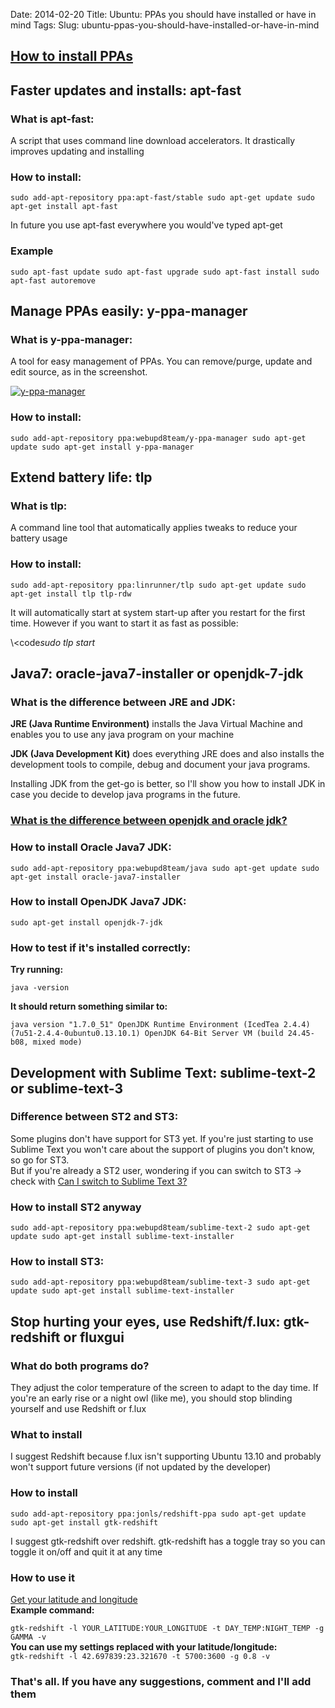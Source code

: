 Date: 2014-02-20
Title: Ubuntu: PPAs you should have installed or have in mind
Tags:
Slug: ubuntu-ppas-you-should-have-installed-or-have-in-mind


<h2><a href="http://syndbg.wordpress.com/2014/02/20/making-the-switch-to-ubuntu-how-to-install-ppas/">How to install PPAs</a></h2>
<h2>Faster updates and installs: apt-fast</h2>
<h3>What is apt-fast:</h3>
<p>A script that uses command line download accelerators. It drastically
improves updating and installing</p>
<h3>How to install:</h3>
<p><code>sudo add-apt-repository ppa:apt-fast/stable sudo apt-get update sudo apt-get install apt-fast</code></p>
<p>In future you use apt-fast everywhere you would've typed apt-get</p>
<h3>Example</h3>
<p><code>sudo apt-fast update sudo apt-fast upgrade sudo apt-fast install sudo apt-fast autoremove</code></p>
<h2>Manage PPAs easily: y-ppa-manager</h2>
<h3>What is y-ppa-manager:</h3>
<p>A tool for easy management of PPAs. You can remove/purge, update and
edit source, as in the screenshot.</p>
<p><a href="http://syndbg.files.wordpress.com/2014/02/y-ppa-manager.png"><img alt="y-ppa-manager" src="http://syndbg.files.wordpress.com/2014/02/y-ppa-manager.png?w=300" /></a></p>
<h3>How to install:</h3>
<p><code>sudo add-apt-repository ppa:webupd8team/y-ppa-manager sudo apt-get update sudo apt-get install y-ppa-manager</code></p>
<h2>Extend battery life: tlp</h2>
<h3>What is tlp:</h3>
<p>A command line tool that automatically applies tweaks to reduce your
battery usage</p>
<h3>How to install:</h3>
<p><code>sudo add-apt-repository ppa:linrunner/tlp sudo apt-get update sudo apt-get install tlp tlp-rdw</code></p>
<p>It will automatically start at system start-up after you restart for the
first time. However if you want to start it as fast as possible:</p>
<p>\&lt;code<em>sudo tlp start</em></p>
<h2>Java7: oracle-java7-installer or openjdk-7-jdk</h2>
<h3>What is the difference between JRE and JDK:</h3>
<p><strong>JRE (Java Runtime Environment)</strong> installs the Java Virtual Machine and
enables you to use any java program on your machine</p>
<p><strong>JDK (Java Development Kit)</strong> does everything JRE does and also
installs the development tools to compile, debug and document your java
programs.</p>
<p>Installing JDK from the get-go is better, so I'll show you how to
install JDK in case you decide to develop java programs in the future.</p>
<h3><a href="http://stackoverflow.com/a/1977354">What is the difference between openjdk and oracle jdk?</a></h3>
<h3>How to install Oracle Java7 JDK:</h3>
<p><code>sudo add-apt-repository ppa:webupd8team/java sudo apt-get update sudo apt-get install oracle-java7-installer</code></p>
<h3>How to install OpenJDK Java7 JDK:</h3>
<p><code>sudo apt-get install openjdk-7-jdk</code></p>
<h3>How to test if it's installed correctly:</h3>
<p><strong>Try running:</strong></p>
<p><code>java -version</code></p>
<p><strong>It should return something similar to:</strong>  </p>
<p><code>java version "1.7.0_51" OpenJDK Runtime Environment (IcedTea 2.4.4) (7u51-2.4.4-0ubuntu0.13.10.1) OpenJDK 64-Bit Server VM (build 24.45-b08, mixed mode)</code></p>
<h2>Development with Sublime Text: sublime-text-2 or sublime-text-3</h2>
<h3>Difference between ST2 and ST3:</h3>
<p>Some plugins don't have support for ST3 yet. If you're just starting to
use Sublime Text you won't care about the support of plugins you don't
know, so go for ST3.<br />
But if you're already a ST2 user, wondering if you can switch to ST3
-> check with <a href="http://www.caniswitchtosublimetext3.com/">Can I switch to Sublime Text
3?</a></p>
<h3>How to install ST2 anyway</h3>
<p><code>sudo add-apt-repository ppa:webupd8team/sublime-text-2 sudo apt-get update sudo apt-get install sublime-text-installer</code></p>
<h3>How to install ST3:</h3>
<p><code>sudo add-apt-repository ppa:webupd8team/sublime-text-3 sudo apt-get update sudo apt-get install sublime-text-installer</code></p>
<h2>Stop hurting your eyes, use Redshift/f.lux: gtk-redshift or fluxgui</h2>
<h3>What do both programs do?</h3>
<p>They adjust the color temperature of the screen to adapt to the day
time. If you're an early rise or a night owl (like me), you should stop
blinding yourself and use Redshift or f.lux</p>
<h3>What to install</h3>
<p>I suggest Redshift because f.lux isn't supporting Ubuntu 13.10 and
probably won't support future versions (if not updated by the developer)</p>
<h3>How to install</h3>
<p><code>sudo add-apt-repository ppa:jonls/redshift-ppa sudo apt-get update sudo apt-get install gtk-redshift</code></p>
<p>I suggest gtk-redshift over redshift. gtk-redshift has a toggle tray so
you can toggle it on/off and quit it at any time</p>
<h3>How to use it</h3>
<p><a href="http://www.latlong.net/">Get your latitude and longitude</a><br />
<strong>Example command:</strong>  </p>
<p><code>gtk-redshift -l YOUR_LATITUDE:YOUR_LONGITUDE -t DAY_TEMP:NIGHT_TEMP -g GAMMA -v</code><br />
<strong>You can use my settings replaced with your latitude/longitude:</strong><br />
<code>gtk-redshift -l 42.697839:23.321670 -t 5700:3600 -g 0.8 -v</code></p>
<h3>That's all. If you have any suggestions, comment and I'll add them</h3>
